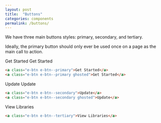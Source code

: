 ```yaml
---
layout: post
title:  "Buttons"
categories: components
permalink: /buttons/
---
```


We have three main buttons styles: primary, secondary, and tertiary.

Ideally, the primary button should only ever be used once on a page as the main call to action.
<div class="pattern">
  <a class="e-btn e-btn--primary">Get Started</a>
  <a class="e-btn e-btn--primary ghosted">Get Started</a>
</div>

``` html
<a class="e-btn e-btn--primary">Get Started</a>
<a class="e-btn e-btn--primary ghosted">Get Started</a>
```

<div class="pattern pattern--dark">
  <a class="e-btn e-btn--secondary">Update</a>
  <a class="e-btn e-btn--secondary ghosted">Update</a>
</div>

``` html
<a class="e-btn e-btn--secondary">Update</a>
<a class="e-btn e-btn--secondary ghosted">Update</a>
```

<div class="pattern pattern--dark">
  <a class="e-btn e-btn--tertiary">View Libraries</a>
</div>

``` html
<a class="e-btn e-btn--tertiary">View Libraries</a>
```